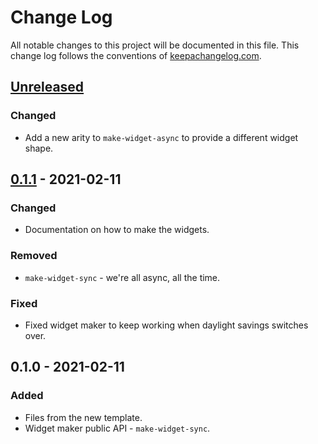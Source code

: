 # Change Log
All notable changes to this project will be documented in this file. This change log follows the conventions of [keepachangelog.com](http://keepachangelog.com/).

## [Unreleased]
### Changed
- Add a new arity to `make-widget-async` to provide a different widget shape.

## [0.1.1] - 2021-02-11
### Changed
- Documentation on how to make the widgets.

### Removed
- `make-widget-sync` - we're all async, all the time.

### Fixed
- Fixed widget maker to keep working when daylight savings switches over.

## 0.1.0 - 2021-02-11
### Added
- Files from the new template.
- Widget maker public API - `make-widget-sync`.

[Unreleased]: https://github.com/your-name/clojure-auth/compare/0.1.1...HEAD
[0.1.1]: https://github.com/your-name/clojure-auth/compare/0.1.0...0.1.1
